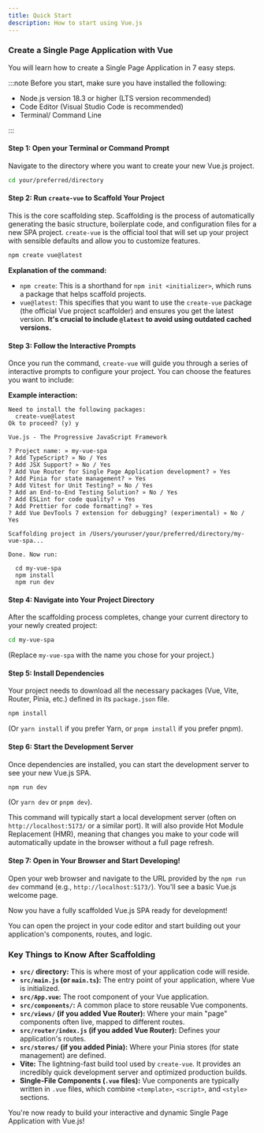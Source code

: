 ```yaml
---
title: Quick Start
description: How to start using Vue.js 
---
```



### Create a Single Page Application with Vue


You will learn how to create a Single Page Application in 7 easy steps.

:::note
Before you start, make sure you have installed the following:
- Node.js version 18.3 or higher (LTS version recommended)
- Code Editor (Visual Studio Code is recommended)
- Terminal/ Command Line

:::


#### Step 1: Open your Terminal or Command Prompt

Navigate to the directory where you want to create your new Vue.js project.

```bash
cd your/preferred/directory
```

#### Step 2: Run `create-vue` to Scaffold Your Project

This is the core scaffolding step. Scaffolding is the process of automatically generating the basic structure, boilerplate code, and configuration files for a new SPA project. `create-vue` is the official tool that will set up your project with sensible defaults and allow you to customize features.

```bash
npm create vue@latest
```

**Explanation of the command:**

* `npm create`: This is a shorthand for `npm init <initializer>`, which runs a package that helps scaffold projects.
* `vue@latest`: This specifies that you want to use the `create-vue` package (the official Vue project scaffolder) and ensures you get the latest version. **It's crucial to include `@latest` to avoid using outdated cached versions.**

#### Step 3: Follow the Interactive Prompts

Once you run the command, `create-vue` will guide you through a series of interactive prompts to configure your project. You can choose the features you want to include:


**Example interaction:**

```
Need to install the following packages:
  create-vue@latest
Ok to proceed? (y) y

Vue.js - The Progressive JavaScript Framework

? Project name: » my-vue-spa
? Add TypeScript? » No / Yes
? Add JSX Support? » No / Yes
? Add Vue Router for Single Page Application development? » Yes
? Add Pinia for state management? » Yes
? Add Vitest for Unit Testing? » No / Yes
? Add an End-to-End Testing Solution? » No / Yes
? Add ESLint for code quality? » Yes
? Add Prettier for code formatting? » Yes
? Add Vue DevTools 7 extension for debugging? (experimental) » No / Yes

Scaffolding project in /Users/youruser/your/preferred/directory/my-vue-spa...

Done. Now run:

  cd my-vue-spa
  npm install
  npm run dev
```

#### Step 4: Navigate into Your Project Directory

After the scaffolding process completes, change your current directory to your newly created project:

```bash
cd my-vue-spa
```

(Replace `my-vue-spa` with the name you chose for your project.)

#### Step 5: Install Dependencies

Your project needs to download all the necessary packages (Vue, Vite, Router, Pinia, etc.) defined in its `package.json` file.

```bash
npm install
```

(Or `yarn install` if you prefer Yarn, or `pnpm install` if you prefer pnpm).

#### Step 6: Start the Development Server

Once dependencies are installed, you can start the development server to see your new Vue.js SPA.

```bash
npm run dev
```

(Or `yarn dev` or `pnpm dev`).

This command will typically start a local development server (often on `http://localhost:5173/` or a similar port). It will also provide Hot Module Replacement (HMR), meaning that changes you make to your code will automatically update in the browser without a full page refresh.

#### Step 7: Open in Your Browser and Start Developing!

Open your web browser and navigate to the URL provided by the `npm run dev` command (e.g., `http://localhost:5173/`). You'll see a basic Vue.js welcome page.

Now you have a fully scaffolded Vue.js SPA ready for development! 

You can open the project in your code editor and start building out your application's components, routes, and logic.

### Key Things to Know After Scaffolding

* **`src/` directory:** This is where most of your application code will reside.
* **`src/main.js` (or `main.ts`):** The entry point of your application, where Vue is initialized.
* **`src/App.vue`:** The root component of your Vue application.
* **`src/components/`:** A common place to store reusable Vue components.
* **`src/views/` (if you added Vue Router):** Where your main "page" components often live, mapped to different routes.
* **`src/router/index.js` (if you added Vue Router):** Defines your application's routes.
* **`src/stores/` (if you added Pinia):** Where your Pinia stores (for state management) are defined.
* **Vite:** The lightning-fast build tool used by `create-vue`. It provides an incredibly quick development server and optimized production builds.
* **Single-File Components (`.vue` files):** Vue components are typically written in `.vue` files, which combine `<template>`, `<script>`, and `<style>` sections.

You're now ready to build your interactive and dynamic Single Page Application with Vue.js!